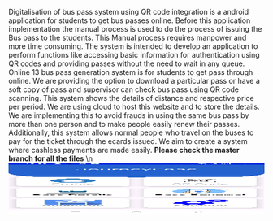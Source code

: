 Digitalisation of bus pass system using QR code integration is a android application for  students to get bus passes online. Before this application implementation the manual process  is used to do the process of issuing the Bus pass to the students. This Manual process requires  manpower and more time consuming. The system is intended to develop an application to  perform functions like accessing basic information for authentication using QR codes and  providing passes without the need to wait in any queue. Online 13 bus pass generation system is  for students to get pass through online. We are providing the option to download a particular  pass or have a soft copy of pass and supervisor can check bus pass using QR code scanning.  This system shows the details of distance and respective price per period. We are using cloud  to host this website and to store the details. We are implementing this to avoid frauds in using  the same bus pass by more than one person and to make people easily renew their passes.  Additionally, this system allows normal people who travel on the buses to pay for the ticket  through the ecards issued. We aim to create a system where cashless payments are made easily.
**Please check the master branch for all the files**
\n
<img src="4pic.jpg" alt="Alt text" width="600" height="100">


